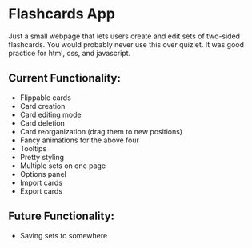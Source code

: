# Flashcards App

Just a small webpage that lets users create and edit sets of two-sided flashcards. You would probably never use this over quizlet. It was good practice for html, css, and javascript.

## Current Functionality:

- Flippable cards
- Card creation
- Card editing mode
- Card deletion
- Card reorganization (drag them to new positions)
- Fancy animations for the above four
- Tooltips
- Pretty styling 
- Multiple sets on one page
- Options panel
- Import cards
- Export cards

## Future Functionality:

- Saving sets to somewhere